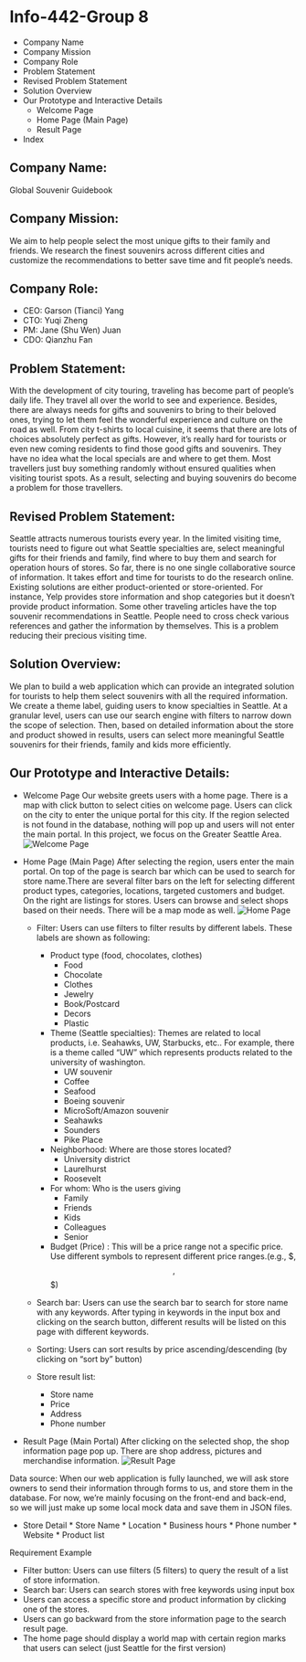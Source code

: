# Info-442-Group 8
- Company Name
- Company Mission
- Company Role
- Problem Statement
- Revised Problem Statement
- Solution Overview
- Our Prototype and Interactive Details
	* Welcome Page
	* Home Page (Main Page)
	* Result Page
- Index

## Company Name:
Global Souvenir Guidebook

## Company Mission:
We aim to help people select the most unique gifts to their family and friends. We research the finest souvenirs across different cities and customize the recommendations to better save time and fit people’s needs.    

## Company Role:
* CEO: Garson (Tianci) Yang
* CTO: Yuqi Zheng
* PM: Jane (Shu Wen) Juan
* CDO: Qianzhu Fan

## Problem Statement:
With the development of city touring, traveling has become part of people’s daily life. They travel all over the world to see and experience. Besides, there are always needs for gifts and souvenirs to bring to their beloved ones, trying to let them feel the wonderful experience and culture on the road as well. From city t-shirts to local cuisine, it seems that there are lots of choices absolutely perfect as gifts. However, it’s really hard for tourists or even new coming residents to find those good gifts and souvenirs. They have no idea what the local specials are and where to get them. Most travellers just buy something randomly without ensured qualities when visiting tourist spots. As a result, selecting and buying souvenirs do become a problem for those travellers.


## Revised Problem Statement:
Seattle attracts numerous tourists every year. In the limited visiting time, tourists need to figure out what Seattle specialties are, select meaningful gifts for their friends and family, find where to buy them and search for operation hours of stores. So far, there is no one single collaborative source of information. It takes effort and time for tourists to do the research online. Existing solutions are either product-oriented or store-oriented. For instance, Yelp provides store information and shop categories but it doesn’t provide product information. Some other traveling articles have the top souvenir recommendations in Seattle. People need to cross check various references and gather the information by themselves. This is a problem reducing their precious visiting time.  

## Solution Overview:
We plan to build a web application which can provide an integrated solution for tourists to help them select souvenirs with all the required information. We create a theme label, guiding users to know specialties in Seattle. At a granular level, users can use our search engine with filters to narrow down the scope of selection. Then, based on detailed information about the store and product showed in results, users can select more meaningful Seattle souvenirs for their friends, family and kids more efficiently.   

## Our Prototype and Interactive Details:
* Welcome Page 
Our website greets users with a home page. There is a map with click button to select cities on welcome page. Users can click on the city to enter the unique portal for this city. If the region selected is not found in the database, nothing will pop up and users will not enter the main portal. In this project, we focus on the Greater Seattle Area. 
![Welcome Page](https://raw.githubusercontent.com/FannieFann/Info-442-Global-Souvenir-Guidebook/master/prototype/Untitled%20Notebook-3.jpg)

* Home Page (Main Page)
After selecting the region, users enter the main portal. On top of the page is search bar which can be used to search for store name.There are several filter bars on the left for selecting different product types, categories, locations, targeted customers and budget. On the right are listings for stores. Users can browse and select shops based on their needs. There will be a map mode as well. 
![Home Page](https://raw.githubusercontent.com/FannieFann/Info-442-Global-Souvenir-Guidebook/master/prototype/-nEIq0IfewCg62YXno65TxygIL437zrRUvlraHfzbDc0JBa560_Fkr_Y1ctKDLKlU0d1BoZgh_k4iLu6vEBHTGLuLNty32suSEjPyx589xtOrwX-xmwSPRKiYT4M3CXi8mw5aKaJ.png)
	* Filter: Users can use filters to filter results by different labels. These labels are shown as following:
		* Product type (food, chocolates, clothes)
			* Food
			* Chocolate
			* Clothes
			* Jewelry
			* Book/Postcard
			* Decors
			* Plastic
		* Theme (Seattle specialties): Themes are related to local products, i.e. Seahawks, UW, Starbucks, etc.. For example, there is a theme called “UW” which represents products related to the university of washington.
			* UW souvenir
			* Coffee 
			* Seafood
			* Boeing souvenir
			* MicroSoft/Amazon souvenir
			* Seahawks
			* Sounders
			* Pike Place
		* Neighborhood: Where are those stores located?
			* University district
			* Laurelhurst
			* Roosevelt
		* For whom: Who is the users giving 
			* Family
			* Friends
			* Kids
			* Colleagues
			* Senior 
		* Budget (Price) : This will be a price range not a specific price. Use different symbols to represent different price ranges.(e.g., $, $$, $$$)
	* Search bar: Users can use the search bar to search for store name with any keywords. After typing in keywords in the input box and clicking on the search button, different results will be listed on this page with different keywords.

	* Sorting: Users can sort results by price ascending/descending (by clicking on “sort by” button)

	* Store result list:
		* Store name
		* Price
		* Address
		* Phone number




* Result Page (Main Portal)
After clicking on the selected shop, the shop information page pop up. There are shop address, pictures and merchandise information.
![Result Page](https://raw.githubusercontent.com/FannieFann/Info-442-Global-Souvenir-Guidebook/master/prototype/Untitled%20Notebook-2.jpg)

Data source: When our web application is fully launched, we will ask store owners to send their information through forms to us, and store them in the database. For now, we’re mainly focusing on the front-end and back-end, so we will just make up some local mock data and save them in JSON files.


* Store Detail
		* Store Name
		* Location
		* Business hours 
		* Phone number
		* Website 
		* Product list
	
	
Requirement Example 
* Filter button: Users can use filters (5 filters) to query the result of a list of store information. 
* Search bar: Users can search stores with free keywords using input box
* Users can access a specific store and product information by clicking one of the stores.
* Users can go backward from the store information page to the search result page.
* The home page should display a world map with certain region marks that users can select (just Seattle for the first version)








